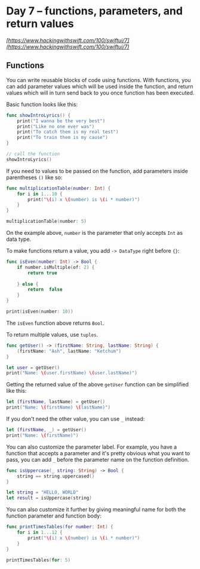 # Day 7 – functions, parameters, and return values

*[https://www.hackingwithswift.com/100/swiftui/7](https://www.hackingwithswift.com/100/swiftui/7)*

## Functions 

You can write reusable blocks of code using functions. With functions, you can add parameter values which will be used inside the function, and return values which will in turn send back to you once function has been executed.

Basic function looks like this:

```swift
func showIntroLyrics() {
    print("I wanna be the very best")
    print("Like no one ever was")
    print("To catch them is my real test")
    print("To train them is my cause")
}

// call the function
showIntroLyrics()
```

If you need to values to be passed on the function, add parameters inside parentheses `()` like so:

```swift
func multiplicationTable(number: Int) {
    for i in 1...10 {
        print("\(i) x \(number) is \(i * number)")
    }
}

multiplicationTable(number: 5)
```

On the example above, `number` is the parameter that only accepts `Int` as data type.

To make functions return a value, you add `-> DataType` right before `{}`:

```swift
func isEven(number: Int) -> Bool {
    if number.isMultiple(of: 2) {
        return true
        
    } else {
        return  false
    }
}

print(isEven(number: 10))
```

The `isEven` function above returns `Bool`.

To return multiple values, use `tuples`.

```swift
func getUser() -> (firstName: String, lastName: String) {
    (firstName: "Ash", lastName: "Ketchum")
}

let user = getUser()
print("Name: \(user.firstName) \(user.lastName)")
```

Getting the returned value of the above `getUser` function can be simplified like this:

```swift
let (firstName, lastName) = getUser()
print("Name: \(firstName) \(lastName)")
```

If you don't need the other value, you can use `_` instead:

```swift
let (firstName, _) = getUser()
print("Name: \(firstName)")
```

You can also customize the parameter label. For example, you have a function that accepts a parameter and it's pretty obvious what you want to pass, you can add `_` before the parameter name on the function definition.

```swift
func isUppercase(_ string: String) -> Bool {
    string == string.uppercased()
}

let string = "HELLO, WORLD"
let result = isUppercase(string)
```

You can also customize it further by giving meaningful name for both the function parameter and function body:

```swift
func printTimesTables(for number: Int) {
    for i in 1...12 {
        print("\(i) x \(number) is \(i * number)")
    }
}

printTimesTables(for: 5)

```